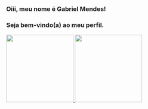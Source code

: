 ### Oiii, meu nome é Gabriel Mendes!
### Seja bem-vindo(a) ao meu perfil. 

<div>
  <a href="https://github.com/omgitsgm">
  <img height="180em" src="https://github-readme-stats.vercel.app/api?username=omgitsgm&show_icons=true&theme=dracula&include_all_commits=true&count_private=true"/>
  <img height="180em" src="https://github-readme-stats.vercel.app/api/top-langs/?username=omgitsgm&layout=compact&langs_count=7&theme=dracula"/>
</div>
